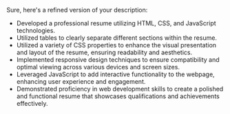 Sure, here's a refined version of your description:

- Developed a professional resume utilizing HTML, CSS, and JavaScript technologies.
- Utilized tables to clearly separate different sections within the resume.
- Utilized a variety of CSS properties to enhance the visual presentation and layout of the resume, ensuring readability and  aesthetics.
- Implemented responsive design techniques to ensure compatibility and optimal viewing across various devices and screen sizes.
- Leveraged JavaScript to add interactive functionality to the webpage, enhancing user experience and engagement.
- Demonstrated proficiency in web development skills to create a polished and functional resume that showcases qualifications and achievements effectively.
